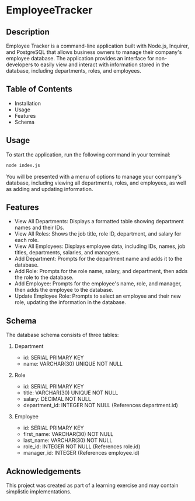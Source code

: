 # EmployeeTracker

## Description

Employee Tracker is a command-line application built with Node.js, Inquirer, and PostgreSQL that allows business owners to manage their company's employee database. The application provides an interface for non-developers to easily view and interact with information stored in the database, including departments, roles, and employees.

## Table of Contents

- Installation
- Usage
- Features
- Schema

## Usage

To start the application, run the following command in your terminal:

```bash
node index.js
```

You will be presented with a menu of options to manage your company's database, including viewing all departments, roles, and employees, as well as adding and updating information.

## Features

- View All Departments: Displays a formatted table showing department names and their IDs.
- View All Roles: Shows the job title, role ID, department, and salary for each role.
- View All Employees: Displays employee data, including IDs, names, job titles, departments, salaries, and managers.
- Add Department: Prompts for the department name and adds it to the database.
- Add Role: Prompts for the role name, salary, and department, then adds the role to the database.
- Add Employee: Prompts for the employee's name, role, and manager, then adds the employee to the database.
- Update Employee Role: Prompts to select an employee and their new role, updating the information in the database.

## Schema

The database schema consists of three tables:

1. Department

   - id: SERIAL PRIMARY KEY
   - name: VARCHAR(30) UNIQUE NOT NULL

2. Role

   - id: SERIAL PRIMARY KEY
   - title: VARCHAR(30) UNIQUE NOT NULL
   - salary: DECIMAL NOT NULL
   - department_id: INTEGER NOT NULL (References department.id)

3. Employee

   - id: SERIAL PRIMARY KEY
   - first_name: VARCHAR(30) NOT NULL
   - last_name: VARCHAR(30) NOT NULL
   - role_id: INTEGER NOT NULL (References role.id)
   - manager_id: INTEGER (References employee.id)

## Acknowledgements

This project was created as part of a learning exercise and may contain simplistic implementations.
